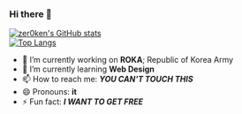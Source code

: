 ### Hi there 👋

[![zer0ken's GitHub stats](https://github-readme-stats.vercel.app/api?username=zer0ken)](https://github.com/anuraghazra/github-readme-stats)  
[![Top Langs](https://github-readme-stats.vercel.app/api/top-langs/?username=zer0ken&layout=compact)](https://github.com/anuraghazra/github-readme-stats)

- 🔭 I’m currently working on **ROKA**; Republic of Korea Army
- 🌱 I’m currently learning **Web Design**
- 📫 How to reach me: **_YOU CAN'T TOUCH THIS_**
- 😄 Pronouns: **it**
- ⚡ Fun fact: **_I WANT TO GET FREE_**
